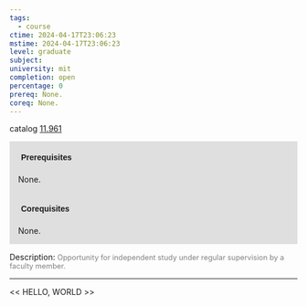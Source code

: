 ```yaml
---
tags:
  - course
ctime: 2024-04-17T23:06:23
mstime: 2024-04-17T23:06:23
level: graduate
subject: 
university: mit
completion: open
percentage: 0
prereq: None.
coreq: None.
---
```


catalog [11.961](http://student.mit.edu/catalog/m11c.html#11.961)

<span style="display: block; padding: 15px; background-color: rgb(100, 100, 100, 0.2);"><font id="m_prereq636_0" style="display: block; font-family: Arial, sans-serif; font-weight: bold; padding: 5px">Prerequisites</font><br><span id="prereq636_0">None.</span></span>
<span style="display: block; padding: 15px; background-color: rgb(100, 100, 100, 0.2);"><font id="m_coreq636_0" style="display: block; font-family: Arial, sans-serif; font-weight: bold; padding: 5px">Corequisites</font><br><span id="coreq636_0">None.</span></span>

<font style="">Description:</font>
<font style="color: grey; font-size: 0.8rem;">Opportunity for independent study under regular supervision by a faculty member.</font>



---

<< HELLO, WORLD >>
